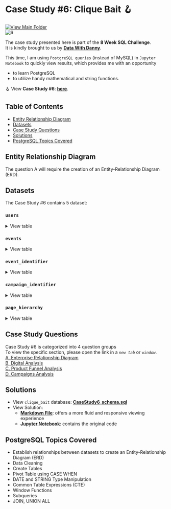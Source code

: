 # Case Study #6: Clique Bait 🪝</br>
[![View Main Folder](https://img.shields.io/badge/View-Main_Folder-F5788D.svg?logo=GitHub)](https://github.com/chanronnie/8WeekSQLChallenge)</br>
![6](https://github.com/chanronnie/8WeekSQLChallenge/assets/121308347/364b11b1-7a4b-47d9-b7a6-6fd87075d140)


The case study presented here is part of the **8 Week SQL Challenge**.\
It is kindly brought to us by [**Data With Danny**](https://8weeksqlchallenge.com).

This time, I am using `PostgreSQL queries` (instead of MySQL) in `Jupyter Notebook` to quickly view results, which provides me with an opportunity 
  - to learn PostgreSQL
  - to utilize handy mathematical and string functions.


🪝 View **Case Study #6**: [**here**](https://8weeksqlchallenge.com/case-study-6/).

## Table of Contents
* [Entity Relationship Diagram](#entity-relationship-diagram)
* [Datasets](#datasets)
* [Case Study Questions](#case-study-questions)
* [Solutions](#solutions)
* [PostgreSQL Topics Covered](#postgresql-topics-covered)

## Entity Relationship Diagram
The question A will require the creation of an Entity-Relationship Diagram (ERD).


## Datasets
The Case Study #6 contains 5 dataset:


### `users`
<details>
<summary>
View table
</summary>
  
`users` : This table shows all the user_id along with their unique cookie_id (PK).
  
user_id | cookie_id | start_date
--- | --- | ---
397 | 759ff | 2020-03-30 00:00:00
215 | 863329 | 2020-01-26 00:00:00
191 | eefca9 | 2020-03-15 00:00:00
89 | 764796 | 2020-01-07 00:00:00
127 | 17ccc5 | 2020-01-22 00:00:00
81 | b0b666 | 2020-03-01 00:00:00
260 | a4f236 | 2020-01-08 00:00:00
203 | d1182f | 2020-04-18 00:00:00
23 | 12dbc8 | 2020-01-18 00:00:00
375 | f61d69 | 2020-01-03 00:00:00
  
</details>


### `events`
<details>
<summary>
View table
</summary>
  
`events` : The table lists all the website interactions by customers (cookie_id, webpage visited, etc.).

visit_id | cookie_id | page_id | event_type | sequence_number | event_time
--- | --- | --- | --- | --- | --- 
719fd3 | 3d83d3 | 5 | 1 | 4 | 2020-03-02 00:29:09.975502
fb1eb1 | c5ff25 | 5 | 2 | 8 | 2020-01-22 07:59:16.761931
23fe81 | 1e8c2d | 10 | 1 | 9 | 2020-03-21 13:14:11.745667
ad91aa | 648115 | 6 | 1 | 3 | 2020-04-27 16:28:09.824606
5576d7 | ac418c | 6 | 1 | 4 | 2020-01-18 04:55:10.149236
48308b | c686c1 | 8 | 1 | 5 | 2020-01-29 06:10:38.702163
46b17d | 78f9b3 | 7 | 1 | 12 | 2020-02-16 09:45:31.926407
9fd196 | ccf057 | 4 | 1 | 5 | 2020-02-14 08:29:12.922164
edf853 | f85454 | 1 | 1 | 1 | 2020-02-22 12:59:07.652207
3c6716 | 02e74f | 3 | 2 | 5 | 2020-01-31 17:56:20.777383

</details>


### `event_identifier`
<details>
<summary>
View table
</summary>
  
`event_identifier` : The table maps the event_type to its corresponding event_name.

event_type | event_name
--- | ---
1 | Page View
2 | Add to Cart
3 | Purchase
4 | Ad Impression
5 | Ad Click

</details>


### `campaign_identifier`
<details>
<summary>
View table
</summary>
  
`campaign_identifier`: The table lists the information of the three campaigns that ran on the Clique Bait website.

campaign_id | products | campaign_name | start_date | end_date
--- | --- | --- | --- | --- 
1 | 1-3 | BOGOF - Fishing For Compliments | 2020-01-01 00:00:00 | 2020-01-14 00:00:00
2 | 4-5 | 25% Off - Living The Lux Life | 2020-01-15 00:00:00 | 2020-01-28 00:00:00
3 | 6-8 | Half Off - Treat Your Shellf(ish) | 2020-02-01 00:00:00 | 2020-03-31 00:00:00

</details>


### `page_hierarchy`
<details>
<summary>
View table
</summary>
  
`page_hierarchy`: The table maps the page_id to its page_name.

page_id | page_name | product_category | product_id
--- | --- | --- | --- 
1 | Home Page | null | null
2 | All Products | null | null
3 | Salmon | Fish | 1
4 | Kingfish | Fish | 2
5 | Tuna | Fish | 3
6 | Russian Caviar | Luxury | 4
7 | Black Truffle | Luxury | 5
8 | Abalone | Shellfish | 6
9 | Lobster | Shellfish | 7
10 | Crab | Shellfish | 8
11 | Oyster | Shellfish | 9
12 | Checkout | null | null
13 | Confirmation | null | null

</details>


## Case Study Questions
Case Study #6 is categorized into 4 question groups\
To view the specific section, please open the link in a *`new tab`* or *`window`*.\
[A. Enterprise Relationship Diagram](CaseStudy6_solutions.md#A)\
[B. Digital Analysis](CaseStudy6_solutions.md#B)\
[C. Product Funnel Analysis](CaseStudy6_solutions.md#C)\
[D. Campaigns Analysis](CaseStudy6_solutions.md#D)

## Solutions
- View `clique_bait` database: [**CaseStudy6_schema.sql**](https://raw.githubusercontent.com/chanronnie/8WeekSQLChallenge/main/CaseStudy%236%20-%20Clique%20Bait/CaseStudy6_schema.sql)
- View Solution:
    - [**Markdown File**](CaseStudy6_solutions.md): offers a more fluid and responsive viewing experience
    - [**Jupyter Notebook**](CaseStudy6_solutions.ipynb): contains the original code

## PostgreSQL Topics Covered
- Establish relationships between datasets to create an Entity-Relationship Diagram (ERD)
- Data Cleaning
- Create Tables
- Pivot Table using CASE WHEN
- DATE and STRING Type Manipulation
- Common Table Expressions (CTE)
- Window Functions
- Subqueries
- JOIN, UNION ALL
